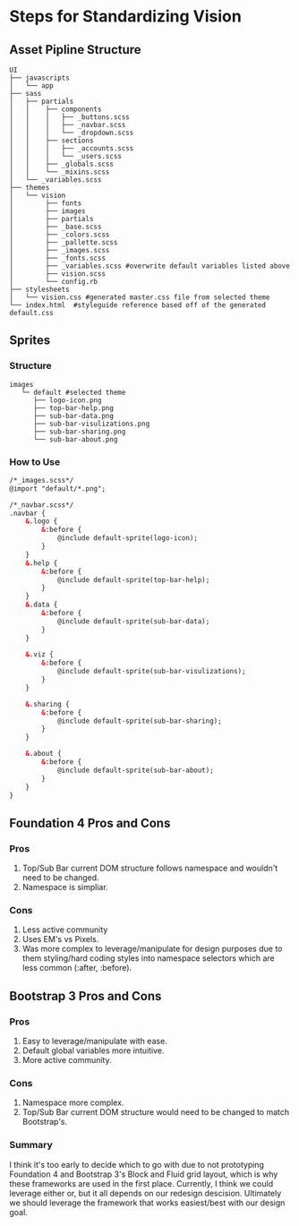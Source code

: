 Steps for Standardizing Vision
====

## Asset Pipline Structure

```UI/assets
UI
├── javascripts
│   └── app
├── sass
│   ├── partials
│   │    ├── components
│   │    │   ├── _buttons.scss
│   │    │   ├── _navbar.scss
│   │    │   └── _dropdown.scss
│   │    ├── sections
│   │    │   ├── _accounts.scss
│   │    │   └── _users.scss
│   │    ├── _globals.scss
│   │    └── _mixins.scss
│   └── _variables.scss
├── themes
│   └── vision
│        ├── fonts
│        ├── images
│        ├── partials
│        ├── _base.scss
│        ├── _colors.scss
│        ├── _pallette.scss
│        ├── _images.scss
│        ├── _fonts.scss
│        ├── _variables.scss #overwrite default variables listed above
│        ├── vision.scss
│        └── config.rb
├── stylesheets
│   └── vision.css #generated master.css file from selected theme
└── index.html  #styleguide reference based off of the generated default.css 
```
   
## Sprites
### Structure
```Sprites
images
   └─ default #selected theme
      ├── logo-icon.png
      ├── top-bar-help.png
      ├── sub-bar-data.png
      ├── sub-bar-visulizations.png
      ├── sub-bar-sharing.png
      └── sub-bar-about.png
```

### How to Use
```html
/*_images.scss*/
@import "default/*.png";
```

```html
/*_navbar.scss*/
.navbar {
	&.logo {
		&:before {
			@include default-sprite(logo-icon);	
		}
	}
	&.help {
		&:before {
			@include default-sprite(top-bar-help);	
		}
	}
	&.data {
		&:before {
			@include default-sprite(sub-bar-data);	
		}
	}
	
	&.viz {
		&:before {
			@include default-sprite(sub-bar-visulizations);	
		}
	}

	&.sharing {
		&:before {
			@include default-sprite(sub-bar-sharing);	
		}
	}

	&.about {
		&:before {
			@include default-sprite(sub-bar-about);	
		}
	}
}
```

## Foundation 4 Pros and Cons
### Pros
1. Top/Sub Bar current DOM structure follows namespace and wouldn't need to be changed.
2. Namespace is simpliar.

### Cons
1. Less active community
3. Uses EM's vs Pixels.
4. Was more complex to leverage/manipulate for design purposes due to them styling/hard coding styles into namespace selectors which are less common (:after, :before).

## Bootstrap 3 Pros and Cons
### Pros
1. Easy to leverage/manipulate with ease.
2. Default global variables more intuitive.
3. More active community.

### Cons
1. Namespace more complex.
2. Top/Sub Bar current DOM structure would need to be changed to match Bootstrap's.

### Summary
I think it's too early to decide which to go with due to not prototyping Foundation 4 and Bootstrap 3's Block and Fluid grid layout, which is why these frameworks are used in the first place.
Currently, I think we could leverage either or, but it all depends on our redesign descision.  Ultimately we should leverage the framework 
that works easiest/best with our design goal.
